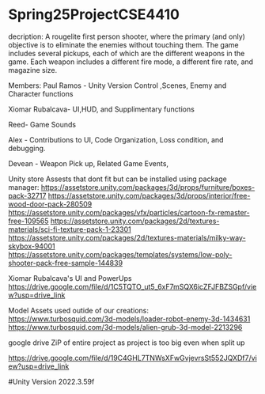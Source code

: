 # Spring25ProjectCSE4410
decription:
A rougelite first person shooter, where the primary (and only) objective is to eliminate the enemies without touching them.
The game includes several pickups, each of which are the different weapons in the game.
Each weapon includes a different fire mode, a different fire rate, and magazine size.



Members:
Paul Ramos - Unity Version Control ,Scenes, Enemy and Character functions

Xiomar Rubalcava- UI,HUD, and Supplimentary functions

Reed- Game Sounds 

Alex - Contributions to UI, Code Organization, Loss condition, and debugging.

Devean - Weapon Pick up, Related Game Events, 


Unity store Assests that dont fit but can be installed using package manager:
https://assetstore.unity.com/packages/3d/props/furniture/boxes-pack-32717
https://assetstore.unity.com/packages/3d/props/interior/free-wood-door-pack-280509
https://assetstore.unity.com/packages/vfx/particles/cartoon-fx-remaster-free-109565
https://assetstore.unity.com/packages/2d/textures-materials/sci-fi-texture-pack-1-23301
https://assetstore.unity.com/packages/2d/textures-materials/milky-way-skybox-94001
https://assetstore.unity.com/packages/templates/systems/low-poly-shooter-pack-free-sample-144839

Xiomar Rubalcava's UI and PowerUps
https://drive.google.com/file/d/1C5TQTO_ut5_6xF7mSQX6icZFJFBZSGpf/view?usp=drive_link

Model Assets used outide of our creations:
https://www.turbosquid.com/3d-models/loader-robot-enemy-3d-1434631
https://www.turbosquid.com/3d-models/alien-grub-3d-model-2213296

google drive ZiP of entire project as project is too big even when split up

https://drive.google.com/file/d/19C4GHL7TNWsXFwGvjevrsSt552JQXDf7/view?usp=drive_link

#Unity Version
2022.3.59f
